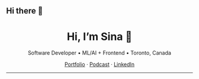 ## Hi there 👋

<h1 align="center">Hi, I’m Sina 👋</h1>
<p align="center">
  Software Developer • ML/AI + Frontend • Toronto, Canada
</p>

<p align="center">
  <a href="https://sina-izi.github.io">Portfolio</a> ·
  <a href="https://www.youtube.com/@UndoSend">Podcast</a> ·
  <a href="https://www.linkedin.com/in/sfa-izi">LinkedIn</a>
</p>

---

<!--
**sina-izi/Sina-izi** is a ✨ _special_ ✨ repository because its `README.md` (this file) appears on your GitHub profile.

Here are some ideas to get you started:

- 🔭 I’m currently working on ...
- 🌱 I’m currently learning ...
- 👯 I’m looking to collaborate on ...
- 🤔 I’m looking for help with ...
- 💬 Ask me about ...
- 📫 How to reach me: ...
- 😄 Pronouns: ...
- ⚡ Fun fact: ...
-->
